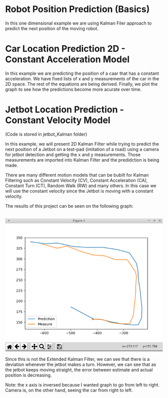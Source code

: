 # Robot Position Prediction (Basics)

  In this one dimensional example we are using Kalman Filer approach to predict the next position of the moving robot.

# Car Location Prediction 2D - Constant Acceleration Model

  In this example we are predicting the position of a caar that has a constant acceleration. We have fixed lists of x and y measurements of the car in the 2D space. The rest of the equations are being derived. Finally, we plot the graph to see how the predictions become more acurate over time. 

# Jetbot Location Prediction - Constant Velocity Model

  (Code is stored in jetbot_Kalman folder)
  
  In this example, we will present 2D Kalman Filter while trying to predict the next position of a Jetbot on a test-pad (imitation of a road) using a camera for jetbot detection and getting the x and y measurements. Those measurements are imported into Kalman Filter and the predidction is being made.  

  There are many different motion models that can be bubilt for Kalman Filtering such as Constant Velocity (CV), Constant Acceleration (CA), Constant Turn (CT), Random Walk (RW) and many others. In this case we will use the constant velocity since the Jetbot is moving with a constant velocity. 
  
 The results of this project can be seen on the following graph:

&nbsp;&nbsp;&nbsp;&nbsp;&nbsp;&nbsp;&nbsp;&nbsp;&nbsp;&nbsp;&nbsp;&nbsp;&nbsp;&nbsp;&nbsp;&nbsp;&nbsp;&nbsp; 
![Kalman_Filtering](./images/Kalman_jetbot_prediction_0.png)
  
Since this is not the Extended Kalman Filter, we can see that there is a deviation whenever the jetbot makes a turn. However, we can see that as  the jetbot keeps moving straight, the error between estimate and actual position is decreasing. 

Note: the x axis is inversed because I wanted graph to go from left to right. Camera is, on the other hand, seeing the car from right to left.
 <!-- 
 ### DISCRETE NOISE MODEL
 
  The discrete noise model assumes that the noise is different at each time period, but it is constant between time periods.
  
 ![discrete noise](./images/discrete_noise.png)
 
   -->
  
  
